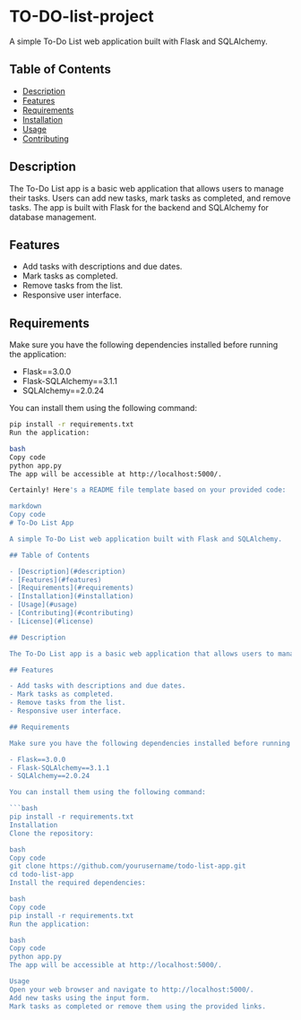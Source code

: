 # TO-DO-list-project
A simple To-Do List web application built with Flask and SQLAlchemy.

## Table of Contents

- [Description](#description)
- [Features](#features)
- [Requirements](#requirements)
- [Installation](#installation)
- [Usage](#usage)
- [Contributing](#contributing)

## Description

The To-Do List app is a basic web application that allows users to manage their tasks. Users can add new tasks, mark tasks as completed, and remove tasks. The app is built with Flask for the backend and SQLAlchemy for database management.

## Features

- Add tasks with descriptions and due dates.
- Mark tasks as completed.
- Remove tasks from the list.
- Responsive user interface.

## Requirements

Make sure you have the following dependencies installed before running the application:

- Flask==3.0.0
- Flask-SQLAlchemy==3.1.1
- SQLAlchemy==2.0.24

You can install them using the following command:

```bash
pip install -r requirements.txt
Run the application:

bash
Copy code
python app.py
The app will be accessible at http://localhost:5000/.

Certainly! Here's a README file template based on your provided code:

markdown
Copy code
# To-Do List App

A simple To-Do List web application built with Flask and SQLAlchemy.

## Table of Contents

- [Description](#description)
- [Features](#features)
- [Requirements](#requirements)
- [Installation](#installation)
- [Usage](#usage)
- [Contributing](#contributing)
- [License](#license)

## Description

The To-Do List app is a basic web application that allows users to manage their tasks. Users can add new tasks, mark tasks as completed, and remove tasks. The app is built with Flask for the backend and SQLAlchemy for database management.

## Features

- Add tasks with descriptions and due dates.
- Mark tasks as completed.
- Remove tasks from the list.
- Responsive user interface.

## Requirements

Make sure you have the following dependencies installed before running the application:

- Flask==3.0.0
- Flask-SQLAlchemy==3.1.1
- SQLAlchemy==2.0.24

You can install them using the following command:

```bash
pip install -r requirements.txt
Installation
Clone the repository:

bash
Copy code
git clone https://github.com/yourusername/todo-list-app.git
cd todo-list-app
Install the required dependencies:

bash
Copy code
pip install -r requirements.txt
Run the application:

bash
Copy code
python app.py
The app will be accessible at http://localhost:5000/.

Usage
Open your web browser and navigate to http://localhost:5000/.
Add new tasks using the input form.
Mark tasks as completed or remove them using the provided links.
